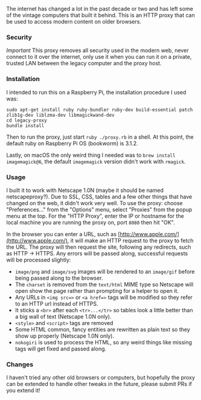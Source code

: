 The internet has changed a lot in the past decade or two and has left some of the vintage computers that built it behind.  This is an HTTP proxy that can be used to access modern content on older browsers.

### Security

*Important* This proxy removes all security used in the modern web, never connect to it over the internet, only use it when you can run it on a private, trusted LAN between the legacy computer and the proxy host.

### Installation

I intended to run this on a Raspberry Pi, the installation procedure I used was:

	sudo apt-get install ruby ruby-bundler ruby-dev build-essential patch zlib1g-dev liblzma-dev libmagickwand-dev
	cd legacy-proxy
	bundle install

Then to run the proxy, just start `ruby ./proxy.rb` in a shell.  At this point, the default ruby on Raspberry Pi OS (bookworm) is 3.1.2.

Lastly, on macOS the only weird thing I needed was to `brew install imagemagick@6`, the default `imagemagick` version didn't work with `rmagick`.

### Usage

I built it to work with Netscape 1.0N (maybe it should be named netscapeproxy?).  Due to SSL, CSS, tables and a few other things that have changed on the web, it didn't work very well.  To use the proxy: choose "Preferences..." from the "Options" menu, select "Proxies" from the popup menu at the top.  For the "HTTP Proxy", enter the IP or hostname for the local machine you are running the proxy on, port `8080` then hit "OK".

In the browser you can enter a URL, such as [http://www.apple.com/](http://www.apple.com/), it will make an HTTP request to the proxy to fetch the URL.  The proxy will then request the site, following any redirects, such as HTTP -> HTTPS.  Any errors will be passed along, successful requests will be processed slightly:

* `image/png` and `image/svg` images will be rendered to an `image/gif` before being passed along to the browser.
* The `charset` is removed from the `text/html` MIME type so Netscape will open show the page rather than prompting for a helper to open it.
* Any URLs in `<img src=>` or `<a href=>` tags will be modified so they refer to an HTTP url instead of HTTPS.
* It sticks a `<br>` after each `<tr>...</tr>` so tables look a little better than a big wall of text (Netscape 1.0N only).
* `<style>` and `<script>` tags are removed
* Some HTML common, fancy entities are rewritten as plain text so they show up properly  (Netscape 1.0N only).
* `nokogiri` is used to process the HTML, so any weird things like missing tags will get fixed and passed along.

### Changes

I haven't tried any other old browsers or computers, but hopefully the proxy can be extended to handle other tweaks in the future, please submit PRs if you extend it!
